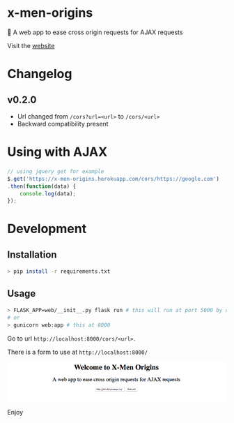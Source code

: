 # x-men-origins
:fax: A web app to ease cross origin requests for AJAX requests

Visit the [website](https://x-men-origins.herokuapp.com/)

# Changelog
## v0.2.0
- Url changed from `/cors?url=<url>` to `/cors/<url>`
- Backward compatibility present

# Using with AJAX

```js
// using jquery get for example
$.get('https://x-men-origins.herokuapp.com/cors/https://google.com')
.then(function(data) {
    console.log(data);
});
```

# Development

## Installation
```sh
> pip install -r requirements.txt
```

## Usage
```sh
> FLASK_APP=web/__init__.py flask run # this will run at port 5000 by default
# or
> gunicorn web:app # this at 8000
```
Go to url `http://localhost:8000/cors/<url>`.

There is a form to use at `http://localhost:8000/`

![home page](https://github.com/shubhodeep9/x-men-origins/raw/master/.github/Screen%20Shot%202018-04-13%20at%202.54.18%20PM.png)

Enjoy
